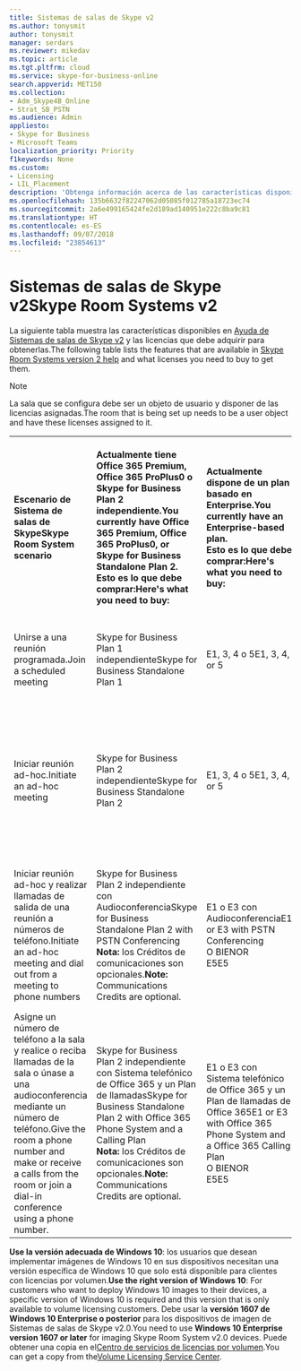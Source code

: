 ```yaml
---
title: Sistemas de salas de Skype v2
ms.author: tonysmit
author: tonysmit
manager: serdars
ms.reviewer: mikedav
ms.topic: article
ms.tgt.pltfrm: cloud
ms.service: skype-for-business-online
search.appverid: MET150
ms.collection:
- Adm_Skype4B_Online
- Strat_SB_PSTN
ms.audience: Admin
appliesto:
- Skype for Business
- Microsoft Teams
localization_priority: Priority
f1keywords: None
ms.custom:
- Licensing
- LIL_Placement
description: 'Obtenga información acerca de las características disponibles en Sistemas de salas de Skype v2. '
ms.openlocfilehash: 135b6632f82247062d05085f012785a18723ec74
ms.sourcegitcommit: 2a6e499165424fe2d189ad140951e222c8ba9c81
ms.translationtype: HT
ms.contentlocale: es-ES
ms.lasthandoff: 09/07/2018
ms.locfileid: "23854613"
---
```

# <a name="skype-room-systems-v2"></a><span data-ttu-id="a6f84-103">Sistemas de salas de Skype v2</span><span class="sxs-lookup"><span data-stu-id="a6f84-103">Skype Room Systems v2</span></span>
<span data-ttu-id="a6f84-104"><a name="bkmk_srs"> </a></span><span class="sxs-lookup"><span data-stu-id="a6f84-104"></span></span>

<span data-ttu-id="a6f84-105">La siguiente tabla muestra las características disponibles en [Ayuda de Sistemas de salas de Skype v2](https://support.office.com/article/e667f40e-5aab-40c1-bd68-611fe0002ba2) y las licencias que debe adquirir para obtenerlas.</span><span class="sxs-lookup"><span data-stu-id="a6f84-105">The following table lists the features that are available in [Skype Room Systems version 2 help](https://support.office.com/article/e667f40e-5aab-40c1-bd68-611fe0002ba2) and what licenses you need to buy to get them.</span></span>
  
> [!NOTE]
> <span data-ttu-id="a6f84-106">La sala que se configura debe ser un objeto de usuario y disponer de las licencias asignadas.</span><span class="sxs-lookup"><span data-stu-id="a6f84-106">The room that is being set up needs to be a user object and have these licenses assigned to it.</span></span> 
  
|||||
|:-----|:-----|:-----|:-----|
|<span data-ttu-id="a6f84-107">**Escenario de Sistema de salas de Skype**</span><span class="sxs-lookup"><span data-stu-id="a6f84-107">**Skype Room System scenario**</span></span> <br/> |<span data-ttu-id="a6f84-108">**Actualmente tiene Office 365 Premium, Office 365 ProPlus0 o Skype for Business Plan 2 independiente.**</span><span class="sxs-lookup"><span data-stu-id="a6f84-108">**You currently have Office 365 Premium, Office 365 ProPlus0, or Skype for Business Standalone Plan 2.**</span></span> <br/> <span data-ttu-id="a6f84-109">**Esto es lo que debe comprar:**</span><span class="sxs-lookup"><span data-stu-id="a6f84-109">**Here's what you need to buy:**</span></span> <br/> |<span data-ttu-id="a6f84-110">**Actualmente dispone de un plan basado en Enterprise.**</span><span class="sxs-lookup"><span data-stu-id="a6f84-110">**You currently have an Enterprise-based plan.**</span></span> <br/> <span data-ttu-id="a6f84-111">**Esto es lo que debe comprar:**</span><span class="sxs-lookup"><span data-stu-id="a6f84-111">**Here's what you need to buy:**</span></span> <br/> |<span data-ttu-id="a6f84-112">**Dispone de Skype for Business Server 2015 (local o híbrido).**</span><span class="sxs-lookup"><span data-stu-id="a6f84-112">**You have Skype for Business Server 2015 (on-premises or hybrid).**</span></span> <br/> <span data-ttu-id="a6f84-113">**Esto es lo que debe comprar:**</span><span class="sxs-lookup"><span data-stu-id="a6f84-113">**Here's what you need to buy:**</span></span> <br/> |
|<span data-ttu-id="a6f84-114">Unirse a una reunión programada.</span><span class="sxs-lookup"><span data-stu-id="a6f84-114">Join a scheduled meeting</span></span>  <br/> |<span data-ttu-id="a6f84-115">Skype for Business Plan 1 independiente</span><span class="sxs-lookup"><span data-stu-id="a6f84-115">Skype for Business Standalone Plan 1</span></span>  <br/> |<span data-ttu-id="a6f84-116">E1, 3, 4 o 5</span><span class="sxs-lookup"><span data-stu-id="a6f84-116">E1, 3, 4, or 5</span></span>  <br/> |<span data-ttu-id="a6f84-117">CAL de Skype for Business Server Standard</span><span class="sxs-lookup"><span data-stu-id="a6f84-117">Skype for Business Server Standard CAL</span></span>  <br/> |
|<span data-ttu-id="a6f84-118">Iniciar reunión ad-hoc.</span><span class="sxs-lookup"><span data-stu-id="a6f84-118">Initiate an ad-hoc meeting</span></span>  <br/> |<span data-ttu-id="a6f84-119">Skype for Business Plan 2 independiente</span><span class="sxs-lookup"><span data-stu-id="a6f84-119">Skype for Business Standalone Plan 2</span></span>  <br/> |<span data-ttu-id="a6f84-120">E1, 3, 4 o 5</span><span class="sxs-lookup"><span data-stu-id="a6f84-120">E1, 3, 4, or 5</span></span>  <br/> |<span data-ttu-id="a6f84-121">Skype Empresarial Servidor Standard CAL</span><span class="sxs-lookup"><span data-stu-id="a6f84-121">Skype for Business Server Standard CAL</span></span>  <br/> <span data-ttu-id="a6f84-122">CAL de Skype for Business Server Enterprise</span><span class="sxs-lookup"><span data-stu-id="a6f84-122">Skype for Business Server Enterprise CAL</span></span>  <br/> |
|<span data-ttu-id="a6f84-123">Iniciar reunión ad-hoc y realizar llamadas de salida de una reunión a números de teléfono.</span><span class="sxs-lookup"><span data-stu-id="a6f84-123">Initiate an ad-hoc meeting and dial out from a meeting to phone numbers</span></span>  <br/> |<span data-ttu-id="a6f84-124">Skype for Business Plan 2 independiente con Audioconferencia</span><span class="sxs-lookup"><span data-stu-id="a6f84-124">Skype for Business Standalone Plan 2 with PSTN Conferencing</span></span>  <br/> <span data-ttu-id="a6f84-125">**Nota:** los Créditos de comunicaciones son opcionales.</span><span class="sxs-lookup"><span data-stu-id="a6f84-125">**Note:** Communications Credits are optional.</span></span>           |<span data-ttu-id="a6f84-126">E1 o E3 con Audioconferencia</span><span class="sxs-lookup"><span data-stu-id="a6f84-126">E1 or E3 with PSTN Conferencing</span></span>  <br/> <span data-ttu-id="a6f84-127">O BIEN</span><span class="sxs-lookup"><span data-stu-id="a6f84-127">OR</span></span>  <br/> <span data-ttu-id="a6f84-128">E5</span><span class="sxs-lookup"><span data-stu-id="a6f84-128">E5</span></span>  <br/> |<span data-ttu-id="a6f84-129">Skype Empresarial Standard CAL</span><span class="sxs-lookup"><span data-stu-id="a6f84-129">Skype for Business Standard CAL</span></span>  <br/> <span data-ttu-id="a6f84-130">CAL de Skype for Business Server Enterprise</span><span class="sxs-lookup"><span data-stu-id="a6f84-130">Skype for Business Server Enterprise CAL</span></span>  <br/> |
|<span data-ttu-id="a6f84-131">Asigne un número de teléfono a la sala y realice o reciba llamadas de la sala o únase a una audioconferencia mediante un número de teléfono.</span><span class="sxs-lookup"><span data-stu-id="a6f84-131">Give the room a phone number and make or receive a calls from the room or join a dial-in conference using a phone number.</span></span>  <br/> |<span data-ttu-id="a6f84-132">Skype for Business Plan 2 independiente con Sistema telefónico de Office 365 y un Plan de llamadas</span><span class="sxs-lookup"><span data-stu-id="a6f84-132">Skype for Business Standalone Plan 2 with Office 365 Phone System and a Calling Plan</span></span>  <br/> <span data-ttu-id="a6f84-133">**Nota:** los Créditos de comunicaciones son opcionales.</span><span class="sxs-lookup"><span data-stu-id="a6f84-133">**Note:** Communications Credits are optional.</span></span>           |<span data-ttu-id="a6f84-134">E1 o E3 con Sistema telefónico de Office 365 y un Plan de llamadas de Office 365</span><span class="sxs-lookup"><span data-stu-id="a6f84-134">E1 or E3 with Office 365 Phone System and a Office 365 Calling Plan</span></span>  <br/> <span data-ttu-id="a6f84-135">O BIEN</span><span class="sxs-lookup"><span data-stu-id="a6f84-135">OR</span></span>  <br/> <span data-ttu-id="a6f84-136">E5</span><span class="sxs-lookup"><span data-stu-id="a6f84-136">E5</span></span>  <br/> |<span data-ttu-id="a6f84-137">CAL de Skype for Business Server Standard</span><span class="sxs-lookup"><span data-stu-id="a6f84-137">Skype for Business Server Standard CAL</span></span>  <br/> <span data-ttu-id="a6f84-138">CAL de Skype for Business Server Plus</span><span class="sxs-lookup"><span data-stu-id="a6f84-138">Skype for Business Server Plus CAL</span></span>  <br/> |
   
 <span data-ttu-id="a6f84-139">**Use la versión adecuada de Windows 10**: los usuarios que desean implementar imágenes de Windows 10 en sus dispositivos necesitan una versión específica de Windows 10 que solo está disponible para clientes con licencias por volumen.</span><span class="sxs-lookup"><span data-stu-id="a6f84-139">**Use the right version of Windows 10**: For customers who want to deploy Windows 10 images to their devices, a specific version of Windows 10 is required and this version that is only available to volume licensing customers.</span></span> <span data-ttu-id="a6f84-140">Debe usar la **versión 1607 de Windows 10 Enterprise o posterior** para los dispositivos de imagen de Sistemas de salas de Skype v2.0.</span><span class="sxs-lookup"><span data-stu-id="a6f84-140">You need to use **Windows 10 Enterprise version 1607 or later** for imaging Skype Room System v2.0 devices.</span></span> <span data-ttu-id="a6f84-141">Puede obtener una copia en el[Centro de servicios de licencias por volumen](https://www.microsoft.com/Licensing/servicecenter/).</span><span class="sxs-lookup"><span data-stu-id="a6f84-141">You can get a copy from the[Volume Licensing Service Center](https://www.microsoft.com/Licensing/servicecenter/).</span></span>
  

    
